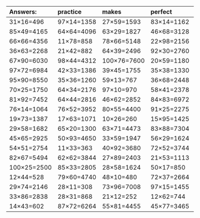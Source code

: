 | Answers: | practice | makes | perfect | ! |
| :--- | :--- | :--- | :--- | :--- |
| 31×16=496 | 97×14=1358 | 27×59=1593 | 83×14=1162 | 38×14=532 | 
| 85×49=4165 | 64×64=4096 | 63×29=1827 | 46×68=3128 | 89×53=4717 | 
| 66×66=4356 | 11×78=858 | 78×66=5148 | 22×98=2156 | 50×89=4450 | 
| 36×63=2268 | 21×42=882 | 64×39=2496 | 92×30=2760 | 51×55=2805 | 
| 67×90=6030 | 98×44=4312 | 100×76=7600 | 20×59=1180 | 73×27=1971 | 
| 97×72=6984 | 42×33=1386 | 39×45=1755 | 35×38=1330 | 74×73=5402 | 
| 95×90=8550 | 35×36=1260 | 59×13=767 | 36×68=2448 | 29×26=754 | 
| 70×25=1750 | 64×34=2176 | 97×10=970 | 58×41=2378 | 46×62=2852 | 
| 81×92=7452 | 64×44=2816 | 46×62=2852 | 84×83=6972 | 39×96=3744 | 
| 76×14=1064 | 76×52=3952 | 80×55=4400 | 91×25=2275 | 92×33=3036 | 
| 19×73=1387 | 17×63=1071 | 10×26=260 | 15×95=1425 | 41×99=4059 | 
| 29×58=1682 | 65×20=1300 | 63×71=4473 | 83×88=7304 | 100×30=3000 | 
| 45×65=2925 | 50×93=4650 | 33×59=1947 | 56×29=1624 | 17×20=340 | 
| 54×51=2754 | 11×33=363 | 40×92=3680 | 72×52=3744 | 42×22=924 | 
| 82×67=5494 | 62×62=3844 | 27×89=2403 | 21×53=1113 | 85×29=2465 | 
| 100×25=2500 | 85×33=2805 | 28×58=1624 | 50×17=850 | 27×26=702 | 
| 12×44=528 | 79×60=4740 | 48×10=480 | 72×37=2664 | 21×30=630 | 
| 29×74=2146 | 28×11=308 | 73×96=7008 | 97×15=1455 | 42×76=3192 | 
| 33×86=2838 | 28×31=868 | 21×12=252 | 12×62=744 | 96×72=6912 | 
| 14×43=602 | 87×72=6264 | 55×81=4455 | 45×77=3465 | 27×15=405 | 
